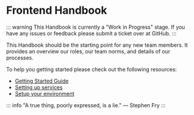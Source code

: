 # Frontend Handbook

::: warning
This Handbook is currently a "Work in Progress" stage. If you have any issues or feedback please submit a ticket over at GitHub.
:::

This Handbook should be the starting point for any new team members. It provides an overview our roles, our team norms, and details of our processes.

To help you getting started please check out the following resources:
- [Getting Started Guide](/on-boarding/)
- [Setting up services](/on-boarding/setting-up-services.md)
- [Setup your environment](/on-boarding/setup-your-environment.md)

::: info
"A true thing, poorly expressed, is a lie." — Stephen Fry
:::
